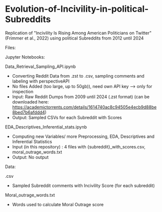# Evolution-of-Incivility-in-political-Subreddits
Replication of "Incivility Is Rising Among American  Politicians on Twitter" (Frimmer et al., 2022) using political Subreddits from 2012 until 2024

Files:

Jupyter Notebooks:

  Data_Retrieval_Sampling_API.ipynb 
  - Converting Reddit Data from .zst to .csv, sampling comments and labeling with perspectiveAPI
  - No files Added (too large, up to 50gb)), need own API key --> only for inspection
  - Input: Raw Reddit Dumps from 2009 until 2024 (.zst format) (can be downloaded here: https://academictorrents.com/details/1614740ac8c94505e4ecb9d88be8bed7b6afddd4)
  - Output: Sampled CSVs for each Subreddit with Scores

  EDA_Descriptives_Inferential_stats.ipynb
  - Computing new Variables/ more Preprocessing, EDA, Descriptives and Inferential Statistics
  - Input (in this repository) : 4 files with {subreddit}_with_scores.csv, moral_outrage_words.txt 
  - Output: No output

Data: 
  
  .csv
  - Sampled Subreddit comments with Incivility Score (for each subreddit)
  
  Moral_outrage_words.txt
  - Words used to calculate Moral Outrage score

  



